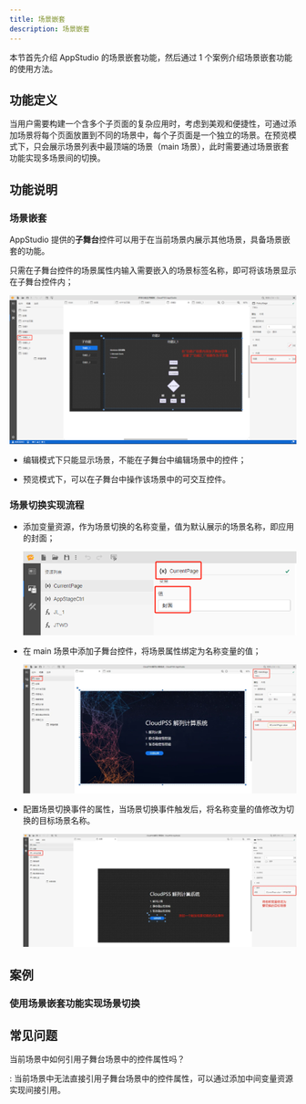 ```yaml
---
title: 场景嵌套
description: 场景嵌套
---
```


本节首先介绍 AppStudio 的场景嵌套功能，然后通过 1 个案例介绍场景嵌套功能的使用方法。

## 功能定义

当用户需要构建一个含多个子页面的复杂应用时，考虑到美观和便捷性，可通过添加场景将每个页面放置到不同的场景中，每个子页面是一个独立的场景。在预览模式下，只会展示场景列表中最顶端的场景（main 场景），此时需要通过场景嵌套功能实现多场景间的切换。

## 功能说明

### 场景嵌套

AppStudio 提供的**子舞台**控件可以用于在当前场景内展示其他场景，具备场景嵌套的功能。

只需在子舞台控件的场景属性内输入需要嵌入的场景标签名称，即可将该场景显示在子舞台控件内；

![子舞台控件](./1.png)

- 编辑模式下只能显示场景，不能在子舞台中编辑场景中的控件；

- 预览模式下，可以在子舞台中操作该场景中的可交互控件。

### 场景切换实现流程

- 添加变量资源，作为场景切换的名称变量，值为默认展示的场景名称，即应用的封面；

  ![子舞台控件](./2.png)

- 在 main 场景中添加子舞台控件，将场景属性绑定为名称变量的值；

  ![子舞台控件](./3.png)

- 配置场景切换事件的属性，当场景切换事件触发后，将名称变量的值修改为切换的目标场景名称。

  ![子舞台控件](./4.png)

## 案例

### 使用场景嵌套功能实现场景切换

## 常见问题

当前场景中如何引用子舞台场景中的控件属性吗？

:   当前场景中无法直接引用子舞台场景中的控件属性，可以通过添加中间变量资源实现间接引用。
